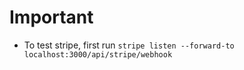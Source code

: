 # Important

- To test stripe, first run `stripe listen --forward-to localhost:3000/api/stripe/webhook`
